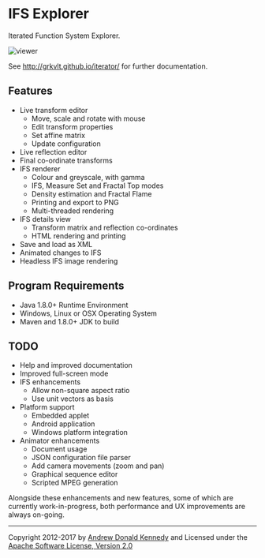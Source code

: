 IFS Explorer
============

Iterated Function System Explorer.

![viewer](http://grkvlt.github.io/iterator/images/viewer-overlay-grid.png)

See <http://grkvlt.github.io/iterator/> for further documentation.

## Features

- Live transform editor
  - Move, scale and rotate with mouse
  - Edit transform properties
  - Set affine matrix
  - Update configuration
- Live reflection editor
- Final co-ordinate transforms
- IFS renderer
  - Colour and greyscale, with gamma
  - IFS, Measure Set and Fractal Top modes
  - Density estimation and Fractal Flame
  - Printing and export to PNG
  - Multi-threaded rendering
- IFS details view
  - Transform matrix and reflection co-ordinates
  - HTML rendering and printing
- Save and load as XML
- Animated changes to IFS
- Headless IFS image rendering

## Program Requirements

- Java 1.8.0+ Runtime Environment
- Windows, Linux or OSX Operating System
- Maven and 1.8.0+ JDK to build

## TODO

- Help and improved documentation
- Improved full-screen mode
- IFS enhancements
  - Allow non-square aspect ratio
  - Use unit vectors as basis
- Platform support
  - Embedded applet
  - Android application
  - Windows platform integration
- Animator enhancements
  - Document usage
  - JSON configuration file parser
  - Add camera movements (zoom and pan)
  - Graphical sequence editor
  - Scripted MPEG generation

Alongside these enhancements and new features, some of which are
currently work-in-progress, both performance and UX improvements
are always on-going.

---
Copyright 2012-2017 by [Andrew Donald Kennedy](mailto:andrew.international+iterator@gmail.com) and
Licensed under the [Apache Software License, Version 2.0](http://www.apache.org/licenses/LICENSE-2.0)
